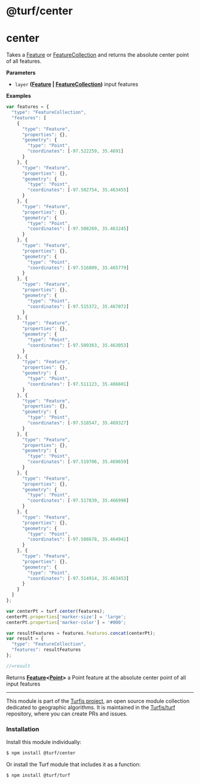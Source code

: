 # @turf/center

# center

Takes a [Feature](http://geojson.org/geojson-spec.html#feature-objects) or [FeatureCollection](http://geojson.org/geojson-spec.html#feature-collection-objects) and returns the absolute center point of all features.

**Parameters**

-   `layer` **([Feature](http://geojson.org/geojson-spec.html#feature-objects) \| [FeatureCollection](http://geojson.org/geojson-spec.html#feature-collection-objects))** input features

**Examples**

```javascript
var features = {
  "type": "FeatureCollection",
  "features": [
    {
      "type": "Feature",
      "properties": {},
      "geometry": {
        "type": "Point",
        "coordinates": [-97.522259, 35.4691]
      }
    }, {
      "type": "Feature",
      "properties": {},
      "geometry": {
        "type": "Point",
        "coordinates": [-97.502754, 35.463455]
      }
    }, {
      "type": "Feature",
      "properties": {},
      "geometry": {
        "type": "Point",
        "coordinates": [-97.508269, 35.463245]
      }
    }, {
      "type": "Feature",
      "properties": {},
      "geometry": {
        "type": "Point",
        "coordinates": [-97.516809, 35.465779]
      }
    }, {
      "type": "Feature",
      "properties": {},
      "geometry": {
        "type": "Point",
        "coordinates": [-97.515372, 35.467072]
      }
    }, {
      "type": "Feature",
      "properties": {},
      "geometry": {
        "type": "Point",
        "coordinates": [-97.509363, 35.463053]
      }
    }, {
      "type": "Feature",
      "properties": {},
      "geometry": {
        "type": "Point",
        "coordinates": [-97.511123, 35.466601]
      }
    }, {
      "type": "Feature",
      "properties": {},
      "geometry": {
        "type": "Point",
        "coordinates": [-97.518547, 35.469327]
      }
    }, {
      "type": "Feature",
      "properties": {},
      "geometry": {
        "type": "Point",
        "coordinates": [-97.519706, 35.469659]
      }
    }, {
      "type": "Feature",
      "properties": {},
      "geometry": {
        "type": "Point",
        "coordinates": [-97.517839, 35.466998]
      }
    }, {
      "type": "Feature",
      "properties": {},
      "geometry": {
        "type": "Point",
        "coordinates": [-97.508678, 35.464942]
      }
    }, {
      "type": "Feature",
      "properties": {},
      "geometry": {
        "type": "Point",
        "coordinates": [-97.514914, 35.463453]
      }
    }
  ]
};

var centerPt = turf.center(features);
centerPt.properties['marker-size'] = 'large';
centerPt.properties['marker-color'] = '#000';

var resultFeatures = features.features.concat(centerPt);
var result = {
  "type": "FeatureCollection",
  "features": resultFeatures
};

//=result
```

Returns **[Feature](http://geojson.org/geojson-spec.html#feature-objects)&lt;[Point](http://geojson.org/geojson-spec.html#point)>** a Point feature at the absolute center point of all input features

<!-- This file is automatically generated. Please don't edit it directly:
if you find an error, edit the source file (likely index.js), and re-run
./scripts/generate-readmes in the turf project. -->

---

This module is part of the [Turfjs project](http://turfjs.org/), an open source
module collection dedicated to geographic algorithms. It is maintained in the
[Turfjs/turf](https://github.com/Turfjs/turf) repository, where you can create
PRs and issues.

### Installation

Install this module individually:

```sh
$ npm install @turf/center
```

Or install the Turf module that includes it as a function:

```sh
$ npm install @turf/turf
```

